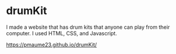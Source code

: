 # drumKit

I made a website that has drum kits that anyone can play from their computer. I used HTML, CSS, and Javascript.


https://pmaume23.github.io/drumKit/
